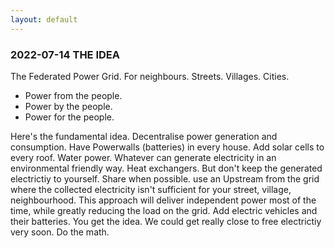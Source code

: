 ```yaml
---
layout: default
---
```


### 2022-07-14 THE IDEA

The Federated Power Grid. For neighbours. Streets. Villages. Cities.

- Power from the people.
- Power by the people.
- Power for the people.

Here's the fundamental idea. Decentralise power generation and consumption. Have Powerwalls (batteries) in every house. Add solar cells to every roof. Water power. Whatever can generate electricity in an environmental friendly way. Heat exchangers. But don't keep the generated electrictiy to yourself. Share when possible. use an Upstream from the grid where the collected electricity isn't sufficient for your street, village, neighbourhood. This approach will deliver independent power most of the time, while greatly reducing the load on the grid. Add electric vehicles and their batteries. You get the idea. We could get really close to free electrictiy very soon. Do the math.